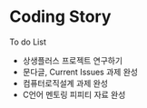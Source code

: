 # Coding Story

To do List
- 상생플러스 프로젝트 연구하기
- 문다글, Current Issues 과제 완성
- 컴퓨터로직설계 과제 완성
- C언어 멘토링 피피티 자료 완성
